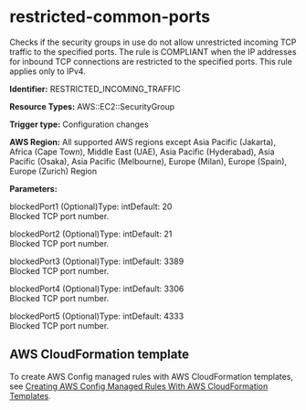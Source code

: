 # restricted\-common\-ports<a name="restricted-common-ports"></a>

Checks if the security groups in use do not allow unrestricted incoming TCP traffic to the specified ports\. The rule is COMPLIANT when the IP addresses for inbound TCP connections are restricted to the specified ports\. This rule applies only to IPv4\. 

**Identifier:** RESTRICTED\_INCOMING\_TRAFFIC

**Resource Types:** AWS::EC2::SecurityGroup

**Trigger type:** Configuration changes

**AWS Region:** All supported AWS regions except Asia Pacific \(Jakarta\), Africa \(Cape Town\), Middle East \(UAE\), Asia Pacific \(Hyderabad\), Asia Pacific \(Osaka\), Asia Pacific \(Melbourne\), Europe \(Milan\), Europe \(Spain\), Europe \(Zurich\) Region

**Parameters:**

blockedPort1 \(Optional\)Type: intDefault: 20  
Blocked TCP port number\.

blockedPort2 \(Optional\)Type: intDefault: 21  
Blocked TCP port number\.

blockedPort3 \(Optional\)Type: intDefault: 3389  
Blocked TCP port number\.

blockedPort4 \(Optional\)Type: intDefault: 3306  
Blocked TCP port number\.

blockedPort5 \(Optional\)Type: intDefault: 4333  
Blocked TCP port number\.

## AWS CloudFormation template<a name="w2aac12c33c15b9d477c17"></a>

To create AWS Config managed rules with AWS CloudFormation templates, see [Creating AWS Config Managed Rules With AWS CloudFormation Templates](aws-config-managed-rules-cloudformation-templates.md)\.